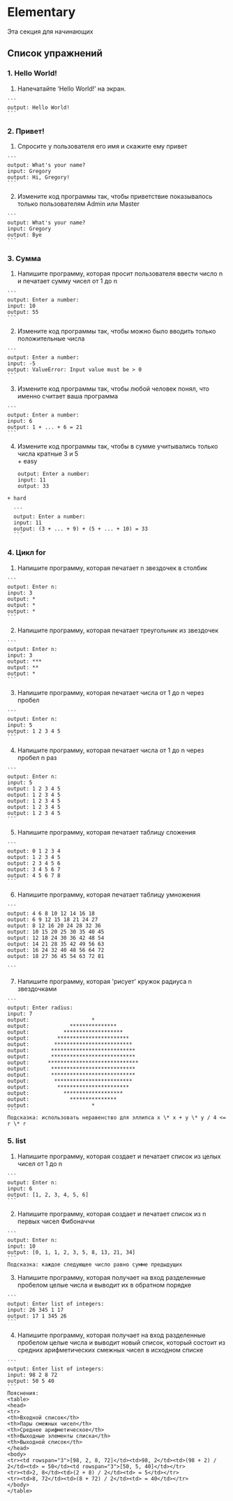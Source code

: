 # Elementary

Эта секция для начинающих

## Список упражнений

### 1. Hello World!
  1. Напечатайте ‘Hello World!’ на экран.  

    ```
    output: Hello World!
    ```
    
### 2. Привет!
  1. Спросите у пользователя его имя и скажите ему привет  

    ```
    output: What's your name?  
    input: Gregory  
    output: Hi, Gregory!   
    ```
  2. Измените код программы так, чтобы приветствие показывалось только пользователям Admin или Master  

    ```
    output: What's your name?
    input: Gregory
    output: Bye
    ```
    
### 3. Сумма
  1. Напишите программу, которая просит пользователя ввести число n и печатает сумму чисел от 1 до n  

    ```
    output: Enter a number: 
    input: 10
    output: 55
    ```
  2. Измените код программы так, чтобы можно было вводить только положительные числа  

    ```
    output: Enter a number: 
    input: -5
    output: ValueError: Input value must be > 0 
    ```
  3. Измените код программы так, чтобы любой человек понял, что именно считает ваша программа  

    ```
    output: Enter a number: 
    input: 6
    output: 1 + ... + 6 = 21
    ```
  4. Измените код программы так, чтобы в сумме учитывались только числа кратные 3 и 5  
    + easy  
  
      ```
      output: Enter a number: 
      input: 11
      output: 33
      ```  
    + hard  
  
      ```
      output: Enter a number: 
      input: 11
      output: (3 + ... + 9) + (5 + ... + 10) = 33
      ```

### 4. Цикл for
  1. Напишите программу, которая печатает n звездочек в столбик  

    ```
    output: Enter n:  
    input: 3
    output: *
    output: *
    output: *
    ```
  2. Напишите программу, которая печатает треугольник из звездочек

    ```
    output: Enter n:
    input: 3
    output: ***
    output: **
    output: *
    ```
  3. Напишите программу, которая печатает числа от 1 до n через пробел

    ```
    output: Enter n:
    input: 5
    output: 1 2 3 4 5
    ```

  4. Напишите программу, которая печатает числа от 1 до n через пробел n раз

    ```
    output: Enter n:
    input: 5
    output: 1 2 3 4 5
    output: 1 2 3 4 5
    output: 1 2 3 4 5
    output: 1 2 3 4 5
    output: 1 2 3 4 5
    ```

  5. Напишите программу, которая печатает таблицу сложения

    ```
    output: 0 1 2 3 4 
    output: 1 2 3 4 5
    output: 2 3 4 5 6
    output: 3 4 5 6 7
    output: 4 5 6 7 8
    ```

  6. Напишите программу, которая печатает таблицу умножения

    ```
    output: 4 6 8 10 12 14 16 18
    output: 6 9 12 15 18 21 24 27
    output: 8 12 16 20 24 28 32 36
    output: 10 15 20 25 30 35 40 45
    output: 12 18 24 30 36 42 48 54
    output: 14 21 28 35 42 49 56 63
    output: 16 24 32 40 48 56 64 72
    output: 18 27 36 45 54 63 72 81

    ```

  7. Напишите программу, которая 'рисует' кружок радиуса n звездочками

    ```
    output: Enter radius: 
    input: 7
    output:                    *                   
    output:             ***************            
    output:           *******************          
    output:         ***********************        
    output:        *************************       
    output:       ***************************      
    output:       ***************************      
    output:      *****************************     
    output:       ***************************      
    output:       ***************************      
    output:        *************************       
    output:         ***********************        
    output:           *******************          
    output:             ***************            
    output:                    *  
    ```
    Подсказка: использовать неравенство для эллипса x \* x + y \* y / 4 <= r \* r  

### 5. list
  1. Напишите программу, которая создает и печатает список из целых чисел от 1 до n

    ```
    output: Enter n:
    input: 6
    output: [1, 2, 3, 4, 5, 6]
    ```   

  2. Напишите программу, которая создает и печатает список из n первых чисел Фибоначчи

    ```
    output: Enter n:
    input: 10
    output: [0, 1, 1, 2, 3, 5, 8, 13, 21, 34]
    ```
    Подсказка: каждое следующее число равно сумме предыдущих
    
  3. Напишите программу, которая получает на вход разделенные пробелом целые числа и выводит их в обратном порядке

    ```
    output: Enter list of integers:
    input: 26 345 1 17
    output: 17 1 345 26
    ```
 
  4. Напишите программу, которая получает на вход разделенные пробелом целые числа и выводит новый список, который состоит из средних арифметических смежных чисел в исходном списке

    ```
    output: Enter list of integers:
    input: 98 2 8 72
    output: 50 5 40
    ```
    Пояснения:  
    <table>
    <head>
    <tr>
    <th>Входной список</th>
    <th>Пары смежных чисел</th>
    <th>Среднее арифметическое</th>
    <th>Выходные элементы списка</th>
    <th>Выходной список</th>
    </head>
    <body>
    <tr><td rowspan="3">[98, 2, 8, 72]</td><td>98, 2</td><td>(98 + 2) / 2</td><td> = 50</td><td rowspan="3">[50, 5, 40]</td></tr>
    <tr><td>2, 8</td><td>(2 + 8) / 2</td><td> = 5</td></tr>
    <tr><td>8, 72</td><td>(8 + 72) / 2</td><td> = 40</td></tr>
    </body>
    </table>

